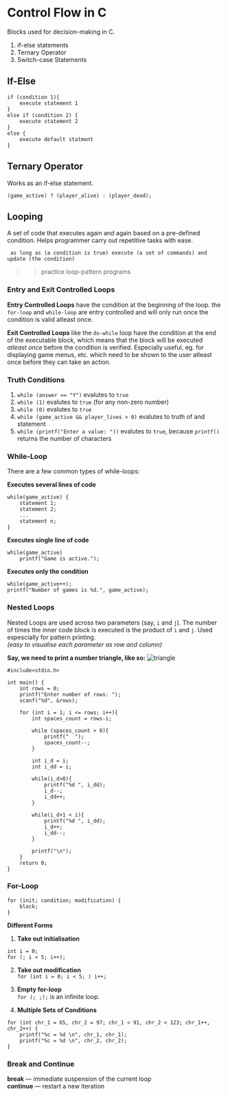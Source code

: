 # Control Flow in C
Blocks used for decision-making in C.

1. if-else statements
2. Ternary Operator
3. Switch-case Statements

## If-Else
```
if (condition 1){
    execute statement 1
}
else if (condition 2) {
    execute statement 2
}
else {
    execute default statment
}
```

## Ternary Operator
Works as an if-else statement.
```
(game_active) ? (player_alive) : (player_dead);
```

## Looping
A set of code that executes again and again based on a pre-defined condition. Helps programmer carry out repetitive tasks with ease.  
  
` as long as (a condition is true) execute (a set of commands) and update (the condition)`  

>> practice loop-pattern programs 

### Entry and Exit Controlled Loops
**Entry Controlled Loops** have the condition at the beginning of the loop. the `for-loop` and `while-loop` are entry controlled and will only run once the condition is valid atleast once.  

**Exit Controlled Loops** like the `do-while` loop have the condition at the end of the executable block, which means that the block will be executed *atleast once* before the condition is verified. Especially useful, eg. for displaying game menus, etc. which need to be shown to the user atleast once before they can take an action.

### Truth Conditions
1. `while (answer == "Y")` evalutes to `true`  
2. `while (1)` evalutes to `true` (for any non-zero number)  
3. `while (0)` evalutes to `true`  
4. `while (game_active && player_lives > 0)` evalutes to truth of and statement  
5. `while (printf("Enter a value: "))` evalutes to `true`, because `printf()` returns the number of characters

### While-Loop
There are a few common types of while-loops:  

**Executes several lines of code**
```
while(game_active) {
    statement 1;
    statement 2;
    ...
    statement n;
}
```

**Executes single line of code**
```
while(game_active)
    printf("Game is active.");
```

**Executes only the condition**
```
while(game_active++);
printf("Number of games is %d.", game_active);
```


### Nested Loops
Nested Loops are used across two parameters (say, `i` and `j`). The number of times the inner code block is executed is the product of `i` and `j`. Used espescially for pattern printing.  
*(easy to visualise each parameter as row and column)*

**Say, we need to print a number triangle, like so:**
![triangle](https://github.com/psrth/intro-to-programming-csF111/blob/main/rsc/loop-triangle.png)

```
#include<stdio.h>

int main() {
	int rows = 0;
	printf("Enter number of rows: ");
	scanf("%d", &rows);
	
	for (int i = 1; i <= rows; i++){
		int spaces_count = rows-i;
		
		while (spaces_count > 0){
			printf("  ");
			spaces_count--;
		}

		int i_d = i;
		int i_dd = i;

		while(i_d>0){
			printf("%d ", i_dd);
			i_d--;
			i_dd++;
		}

		while(i_d+1 < i){
			printf("%d ", i_dd);
			i_d++;
			i_dd--;
		}

		printf("\n");		
	}
	return 0;
}
```

### For-Loop
```
for (init; condition; modification) {
    block;
}
```   

**Different Forms**
1. **Take out initialisation**  
```
int i = 0;
for (; i < 5; i++);
```  

2. **Take out modification**  
`for (int i = 0; i < 5; ) i++;`  

3. **Empty for-loop**  
`for (; ;);` is an infinite loop.

4. **Multiple Sets of Conditions**
```
for (int chr_1 = 65, chr_2 = 97; chr_1 < 91, chr_2 < 123; chr_1++, chr_2++) {
    printf("%c = %d \n", chr_1, chr_1);
    printf("%c = %d \n", chr_2, chr_2);
}
```

### Break and Continue
**break** — immediate suspension of the current loop  
**continue** — restart a new iteration